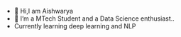 - 👋 Hi,I am Aishwarya
- 👀 I’m a MTech Student and a Data Science enthusiast..
- Currently learning deep learning and NLP


<!---
Mohod-Aishwarya/Mohod-Aishwarya is a ✨ special ✨ repository because its `README.md` (this file) appears on your GitHub profile.
You can click the Preview link to take a look at your changes.
--->
